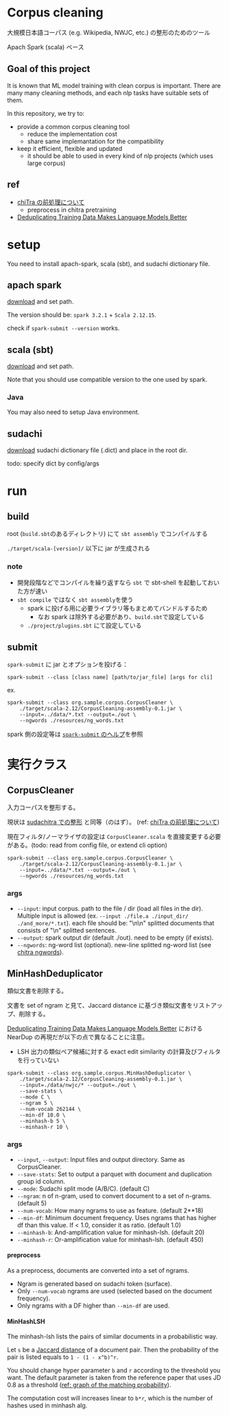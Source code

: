 # Corpus cleaning

大規模日本語コーパス (e.g. Wikipedia, NWJC, etc.) の整形のためのツール

Apach Spark (scala) ベース

## Goal of this project

It is known that ML model training with clean corpus is important.
There are many many cleaning methods, and each nlp tasks have suitable sets of them.

In this repository, we try to:

- provide a common corpus cleaning tool
  - reduce the implementation cost
  - share same implemantation for the compatibility
- keep it efficient, flexible and updated
  - it should be able to used in every kind of nlp projects (which uses large corpus)

## ref

- [chiTra の前処理について](https://docs.google.com/document/d/1colWQgSc22rzLHKdCH78BgtRLydGMZX-D-FAT6rD8iY/edit#heading=h.msy5fu9l7egn)
  - preprocess in chitra pretraining
- [Deduplicating Training Data Makes Language Models Better](https://arxiv.org/abs/2107.06499)

# setup

You need to install apach-spark, scala (sbt), and sudachi dictionary file.

## apach spark

[download](https://spark.apache.org/downloads.html) and set path.

The version should be: `spark 3.2.1` + `Scala 2.12.15`.

check if `spark-submit --version` works.

## scala (sbt)

[download](https://www.scala-sbt.org/download.html) and set path.

Note that you should use compatible version to the one used by spark.

### Java

You may also need to setup Java environment.

## sudachi

[download](http://sudachi.s3-website-ap-northeast-1.amazonaws.com/sudachidict/) sudachi dictionary file (.dict) and place in the root dir.

todo: specify dict by config/args

# run

## build

root (`build.sbt`のあるディレクトリ) にて `sbt assembly` でコンパイルする

`./target/scala-[version]/` 以下に jar が生成される

### note

- 開発段階などでコンパイルを繰り返すなら `sbt` で sbt-shell を起動しておいた方が速い
- `sbt compile` ではなく `sbt assembly`を使う
  - spark に投げる用に必要ライブラリ等もまとめてバンドルするため
    - なお spark は除外する必要があり、`build.sbt`で設定している
  - `./project/plugins.sbt` にて設定している

## submit

`spark-submit` に jar とオプションを投げる：

```
spark-submit --class [class name] [path/to/jar_file] [args for cli]
```

ex.

```
spark-submit --class org.sample.corpus.CorpusCleaner \
    ./target/scala-2.12/CorpusCleaning-assembly-0.1.jar \
    --input=../data/*.txt --output=./out \
    --ngwords ./resources/ng_words.txt
```

spark 側の設定等は [`spark-submit` のヘルプ](https://spark.apache.org/docs/latest/submitting-applications.html)を参照

# 実行クラス

## CorpusCleaner

入力コーパスを整形する。

現状は [sudachitra での整形](https://github.com/WorksApplications/SudachiTra/tree/main/pretraining/bert#2-preprocessing-corpus-cleaning) と同等（のはず）。
(ref: [chiTra の前処理について](https://docs.google.com/document/d/1colWQgSc22rzLHKdCH78BgtRLydGMZX-D-FAT6rD8iY/edit#heading=h.msy5fu9l7egn))

現在フィルタ/ノーマライザの設定は `CorpusCleaner.scala` を直接変更する必要がある。(todo: read from config file, or extend cli option)

```
spark-submit --class org.sample.corpus.CorpusCleaner \
    ./target/scala-2.12/CorpusCleaning-assembly-0.1.jar \
    --input=../data/*.txt --output=./out \
    --ngwords ./resources/ng_words.txt
```

### args

- `--input`: input corpus. path to the file / dir (load all files in the dir). Multiple input is allowed (ex. `--input ./file.a ./input_dir/ ./and_more/*.txt`).
  each file should be: "\n\n" splitted documents that consists of "\n" splitted sentences.
- `--output`: spark output dir (default ./out). need to be empty (if exists).
- `--ngwords`: ng-word list (optional). new-line splitted ng-word list (see [chitra ngwords](https://github.com/WorksApplications/SudachiTra/blob/main/pretraining/bert/resources/ng_words.txt)).

## MinHashDeduplicator

類似文書を削除する。

文書を set of ngram と見て、Jaccard distance に基づき類似文書をリストアップ、削除する。

[Deduplicating Training Data Makes Language Models Better](https://arxiv.org/abs/2107.06499) における NearDup の再現だが以下の点で異なることに注意。

- LSH 出力の類似ペア候補に対する exact edit similarity の計算及びフィルタを行っていない

```
spark-submit --class org.sample.corpus.MinHashDeduplicator \
    ./target/scala-2.12/CorpusCleaning-assembly-0.1.jar \
    --input=./data/nwjc/* --output=./out \
    --save-stats \
    --mode C \
    --ngram 5 \
    --num-vocab 262144 \
    --min-df 10.0 \
    --minhash-b 5 \
    --minhash-r 10 \
```

### args

- `--input`, `--output`: Input files and output directory. Same as CorpusCleaner.
- `--save-stats`: Set to output a parquet with document and duplication group id column.
- `--mode`: Sudachi split mode (A/B/C). (default C)
- `--ngram`: n of n-gram, used to convert document to a set of n-grams. (default 5)
- `--num-vocab`: How many ngrams to use as feature. (default 2\*\*18)
- `--min-df`: Minimum document frequency. Uses ngrams that has higher df than this value. If < 1.0, consider it as ratio. (default 1.0)
- `--minhash-b`: And-amplification value for minhash-lsh. (default 20)
- `--minhash-r`: Or-amplification value for minhash-lsh. (default 450)

#### preprocess

As a preprocess, documents are converted into a set of ngrams.

- Ngram is generated based on sudachi token (surface).
- Only `--num-vocab` ngrams are used (selected based on the document frequency).
- Only ngrams with a DF higher than `--min-df` are used.

#### MinHashLSH

The minhash-lsh lists the pairs of similar documents in a probabilistic way.

Let `s` be a [Jaccard distance]() of a document pair.
Then the probability of the pair is listed equals to `1 - (1 - x^b)^r`.

You should change hyper parameter `b` and `r` according to the threshold you want.
The default parameter is taken from the reference paper that uses JD 0.8 as a threshold
([ref: graph of the matching probability](https://www.desmos.com/calculator/jq7mpurg3m)).

The computation cost will increases linear to `b*r`, which is the number of hashes used in minhash alg.

